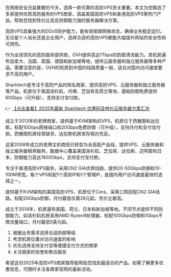 
在网络安全日益重要的今天，选择一款可靠的高防VPS至关重要。本文为您精选了多家提供优质高防服务的VPS商家，涵盖美国高防VPS和香港高防VPS等热门产品，帮助您找到性价比高且防御能力强的服务器解决方案。


高防VPS具备强大的DDoS防护能力，能有效抵御网络攻击，确保业务稳定运行。无论是个人站长还是企业用户，选择合适的高防VPS都能大幅提升网站的安全性和可用性。


作为全球领先的高防服务提供商，OVH提供高达1Tbps的防御清洗能力。其机房遍布加拿大、法国、英国、德国和新加坡等地，提供云服务器和独立服务器等多种产品。需要注意的是，OVH的机房到中国的线路质量一般，适合对国内访问速度要求不高的用户。

Sharktech是专注于高防产品的知名商家，提供高防VPS、云服务器和独立服务器等产品。机房位于美国洛杉矶、丹佛、芝加哥及荷兰等地，基础防御免费提供60Gbps（可升级），支持支付宝付款。

👉 [【点击查看】2025年最新 Sharktech 优惠码及特价云服务器方案汇总](https://bit.ly/Sharktech)

成立于2013年的老牌商家，提供基于KVM架构的VPS，机房位于西雅图和达拉斯。标配10Gbps网络端口和20Gbps免费防御（可升级），支持月付和支付宝付款。西雅图机房经常缺货，达拉斯机房库存相对充足。

这家2008年成立的老牌主机商现已转型为全高配产品线，提供VPS、云服务器和独立服务器租用服务。数据中心覆盖美国洛杉矶、芝加哥、达拉斯、迈阿密和日本，防御能力高达1800Gbps，支持支付宝付款。


专注于香港高防VPS服务，采用CN2 GIA优质线路，提供20-50Gbps防御和10-100M带宽。每个VPS标配1个高防IP和1个管理IP，是国内用户访问速度最快的选择之一。

提供基于KVM架构的美国高防VPS，机房位于Cera，采用三网回程CN2 GIA线路。标配20Gbps防御，月付最低仅需28元起，性价比极高。

成立于2014年，机房遍布美国、荷兰、日本和新加坡等地。不同节点提供不同防御能力，如洛杉矶机房采用AMD Ryzen9处理器，标配100Gbps防御和1Gbps不限流量端口，月付最低5美元起。


1. 根据业务需求选择合适防御等级
2. 考虑机房位置对访问速度的影响
3. 优先选择支持支付宝等便捷支付方式的商家
4. 关注商家的信誉和售后服务

希望这份2025年高防VPS商家推荐能帮助您找到最适合的产品。如需了解更多优惠信息，可随时关注各商家官网的最新活动。

